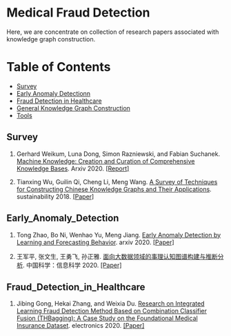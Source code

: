 # Medical Fraud Detection 



Here, we are concentrate on collection of research papers associated with knowledge graph construction.   


Table of Contents
=================

<!--   * [Research Report of Knowledge Graph](#Research_Report_of_Knowledge_Graph) -->
  * [Survey](#Survey)
  * [Early Anomaly Detectionn](#Early_Anomaly_Detection)
  * [Fraud Detection in Healthcare](#Fraud_Detection_in_Healthcare)
  * [General Knowledge Graph Construction](#General_Knowledge_Graph_Construction)
  * [Tools](#Tools)
<!--   * [学术江湖](#学术江湖) -->


## Survey
1. Gerhard Weikum, Luna Dong, Simon Razniewski, and Fabian Suchanek. [Machine Knowledge: Creation and Curation of Comprehensive Knowledge Bases](https://arxiv.org/pdf/2009.11564.pdf). Arxiv 2020. [[Report]](https://mp.weixin.qq.com/s/hR_dIvSjOV19Q1LhfmUqNg)


2. Tianxing Wu, Guilin Qi, Cheng Li, Meng Wang. [A Survey of Techniques for Constructing Chinese Knowledge Graphs and Their Applications](https://www.mdpi.com/2071-1050/10/9/3245/htm). sustainability 2018. [[Paper]](https://www.mdpi.com/2071-1050/10/9/3245/htm)


## Early_Anomaly_Detection
1. Tong Zhao, Bo Ni, Wenhao Yu, Meng Jiang. [Early Anomaly Detection by Learning and Forecasting Behavior](https://arxiv.org/pdf/1907.08015.pdf). arxiv 2020. [[Paper]](https://arxiv.org/pdf/1907.08015.pdf)



4. 王军平, 张文生, 王勇飞, 孙正雅. [面向大数据领域的事理认知图谱构建与推断分析](http://scis.scichina.com/cn/2020/SSI-2019-0273.pdf). 中国科学：信息科学 2020. [[Paper]](http://scis.scichina.com/cn/2020/SSI-2019-0273.pdf)


## Fraud_Detection_in_Healthcare
1. Jibing Gong, Hekai Zhang, and Weixia Du. [Research on Integrated Learning Fraud Detection Method Based on Combination Classifier Fusion (THBagging): A Case Study on the Foundational Medical Insurance Dataset](https://www.mdpi.com/2079-9292/9/6/894/htm). electronics 2020. [[Paper]](https://www.mdpi.com/2079-9292/9/6/894/htm)












<!-- ## 学术江湖 -->




